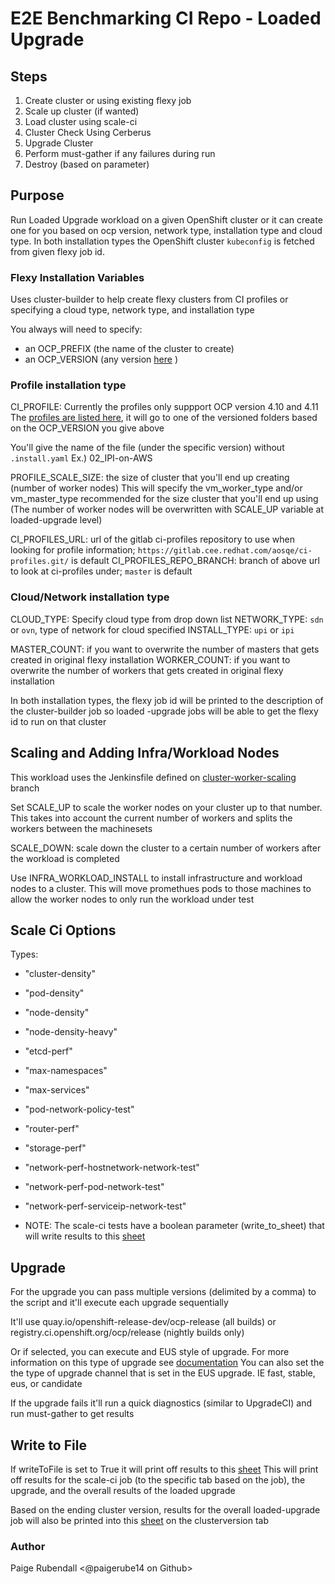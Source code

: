 # E2E Benchmarking CI Repo - Loaded Upgrade

## Steps
1. Create cluster or using existing flexy job
2. Scale up cluster (if wanted)
3. Load cluster using scale-ci
4. Cluster Check Using Cerberus
5. Upgrade Cluster 
6. Perform must-gather if any failures during run
7. Destroy (based on parameter)

## Purpose
Run Loaded Upgrade workload on a given OpenShift cluster or it can create one for you based on ocp version, network type, installation type and cloud type. 
In both installation types the OpenShift cluster `kubeconfig` is fetched from given flexy job id.


### Flexy Installation Variables
Uses cluster-builder to help create flexy clusters from CI profiles or specifying a cloud type, network type, and
 installation type
 
 You always will need to specify:
 * an OCP_PREFIX (the name of the cluster to create)
 * an OCP_VERSION (any version [here](https://openshift-release.apps.ci.l2s4.p1.openshiftapps.com/) )


### Profile installation type  
CI_PROFILE: Currently the profiles only suppport OCP version 4.10 and 4.11
The [profiles are listed here](https://gitlab.cee.redhat.com/aosqe/ci-profiles/-/tree/master/scale-ci), it will go to
 one of the versioned folders based on the OCP_VERSION you give above
 
You'll give the name of the file (under the specific version) without `.install.yaml`
Ex.) 02_IPI-on-AWS 

PROFILE_SCALE_SIZE: the size of cluster that you'll end up creating (number of worker nodes)
This will specify the vm_worker_type and/or vm_master_type recommended for the size cluster that you'll end up using
(The number of worker nodes will be overwritten with SCALE_UP variable at loaded-upgrade level)

CI_PROFILES_URL: url of the gitlab ci-profiles repository to use when looking for profile information; `https://gitlab.cee.redhat.com/aosqe/ci-profiles.git/` is default
CI_PROFILES_REPO_BRANCH: branch of above url to look at ci-profiles under; `master` is default

### Cloud/Network installation type  
CLOUD_TYPE: Specify cloud type from drop down list
NETWORK_TYPE: `sdn` or `ovn`, type of network for cloud specified 
INSTALL_TYPE: `upi` or `ipi` 

MASTER_COUNT: if you want to overwrite the number of masters that gets created in original flexy installation
WORKER_COUNT: if you want to overwrite the number of workers that gets created in original flexy installation

In both installation types, the flexy job id will be printed to the description of the cluster-builder job so loaded
-upgrade jobs will be able to get the flexy id to run on that cluster


## Scaling and Adding Infra/Workload Nodes

This workload uses the Jenkinsfile defined on [cluster-worker-scaling](https://github.com/openshift-qe/ocp-qe-perfscale-ci/tree/cluster-workers-scaling) branch

Set SCALE_UP to scale the worker nodes on your cluster up to that number. This takes into account the current number of workers and splits the workers between the machinesets 

SCALE_DOWN: scale down the cluster to a certain number of workers after the workload is completed 

Use INFRA_WORKLOAD_INSTALL to install infrastructure and workload nodes to a cluster. This will move promethues pods to those machines to allow the worker nodes to only run the workload under test 


## Scale Ci Options
Types: 
* "cluster-density"
* "pod-density"
* "node-density"
* "node-density-heavy"
* "etcd-perf"
* "max-namespaces"
* "max-services"
* "pod-network-policy-test"
* "router-perf"
* "storage-perf"
* "network-perf-hostnetwork-network-test"
* "network-perf-pod-network-test"
* "network-perf-serviceip-network-test"


* NOTE: The scale-ci tests have a boolean parameter (write_to_sheet) that will write results to this [sheet](https://docs.google.com/spreadsheets/d/1uiKGYQyZ7jxchZRU77lsINpa23HhrFWjphsqGjTD-u4/edit?usp=sharing) 

## Upgrade

For the upgrade you can pass multiple versions (delimited by a comma) to the script and it'll execute each upgrade sequentially


It'll use quay.io/openshift-release-dev/ocp-release (all builds) or registry.ci.openshift.org/ocp/release (nightly builds only)

Or if selected, you can execute and EUS style of upgrade. For more information on this type of upgrade see [documentation](https://docs.openshift.com/container-platform/4.9/updating/preparing-eus-eus-upgrade.html)
You can also set the the type of upgrade channel that is set in the EUS upgrade. IE fast, stable, eus, or candidate 

If the upgrade fails it'll run a quick diagnostics (similar to UpgradeCI) and run must-gather to get results



## Write to File

If writeToFile is set to True it will print off results to this [sheet](https://docs.google.com/spreadsheets/d/1uiKGYQyZ7jxchZRU77lsINpa23HhrFWjphsqGjTD-u4/edit?usp=sharing) 
This will print off results for the scale-ci job (to the specific tab based on the job), the upgrade, and the overall results of the loaded upgrade 

Based on the ending cluster version, results for the overall loaded-upgrade job will also be printed into this [sheet](https://docs.google.com/spreadsheets/d/1yqQxAxLcYEF-VHlQ_KDLs8NOFsRLb4R8V2UM9VFaRBI/edit?ouid=100476695391511856299&usp=sheets_home&ths=true) on the clusterversion tab  


### Author
Paige Rubendall <@paigerube14 on Github>

